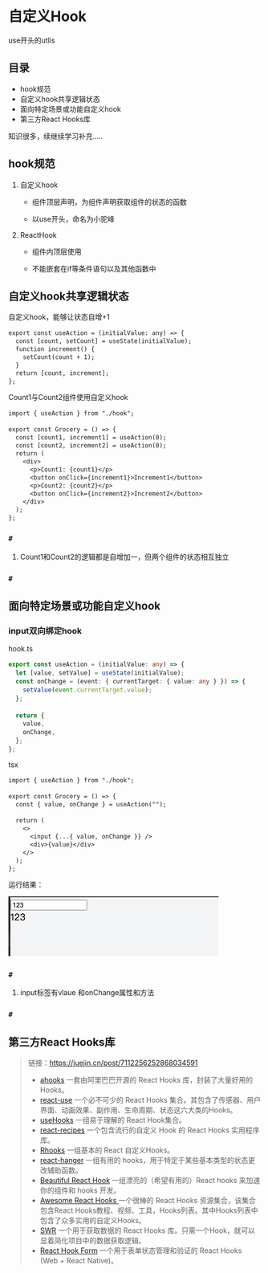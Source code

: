 # 自定义Hook

 use开头的utlis

## 目录

- hook规范
- 自定义hook共享逻辑状态
- 面向特定场景或功能自定义hook
- 第三方React Hooks库

知识很多，续继续学习补充.....

## hook规范

1. 自定义hook
   - 组件顶层声明，为组件声明获取组件的状态的函数
   
   - 以use开头，命名为小驼峰
   
2. ReactHook

   - 组件内顶层使用

   - 不能嵌套在if等条件语句以及其他函数中



## 自定义hook共享逻辑状态

自定义hook，能够让状态自增+1

```tsx
export const useAction = (initialValue: any) => {
  const [count, setCount] = useState(initialValue);
  function increment() {
    setCount(count + 1);
  }
  return [count, increment];
};

```

Count1与Count2组件使用自定义hook

```tsx
import { useAction } from "./hook";

export const Grocery = () => {
  const [count1, increment1] = useAction(0);
  const [count2, increment2] = useAction(0);
  return (
    <div>
      <p>Count1: {count1}</p>
      <button onClick={increment1}>Increment1</button>
      <p>Count2: {count2}</p>
      <button onClick={increment2}>Increment2</button>
    </div>
  );
};
```

### `#`

1. Count1和Count2的逻辑都是自增加一，但两个组件的状态相互独立

### `#`



## 面向特定场景或功能自定义hook

### input双向绑定hook

hook.ts

```ts
export const useAction = (initialValue: any) => {
  let [value, setValue] = useState(initialValue);
  const onChange = (event: { currentTarget: { value: any } }) => {
    setValue(event.currentTarget.value);
  };

  return {
    value,
    onChange,
  };
};
```



tsx

```tsx
import { useAction } from "./hook";

export const Grocery = () => {
  const { value, onChange } = useAction("");

  return (
    <>
      <input {...{ value, onChange }} />
      <div>{value}</div>
    </>
  );
};
```

运行结果：

![image-20240430170211715](https://raw.githubusercontent.com/levi33Y/Pictures/main/image-20240430170211715.png)

### `#`

1. input标签有vlaue 和onChange属性和方法

### `#`



## 第三方React Hooks库

> 链接：https://juejin.cn/post/7112256252868034591
>- [ahooks](https://link.juejin.cn/?target=https%3A%2F%2Fgithub.com%2Falibaba%2Fhooks) 一套由阿里巴巴开源的 React Hooks 库，封装了大量好用的 Hooks。
>- [react-use](https://link.juejin.cn/?target=https%3A%2F%2Fgithub.com%2Fstreamich%2Freact-use) 一个必不可少的 React Hooks 集合。其包含了传感器、用户界面、动画效果、副作用、生命周期、状态这六大类的Hooks。
>- [useHooks](https://link.juejin.cn/?target=https%3A%2F%2Fgithub.com%2Fuidotdev%2Fusehooks) 一组易于理解的 React Hook集合。
>- [react-recipes](https://link.juejin.cn/?target=https%3A%2F%2Fgithub.com%2Fcraig1123%2Freact-recipes) 一个包含流行的自定义 Hook 的 React Hooks 实用程序库。
>- [Rhooks](https://link.juejin.cn/?target=https%3A%2F%2Fgithub.com%2Fimbhargav5%2Frooks) 一组基本的 React 自定义Hooks。
>- [react-hanger](https://link.juejin.cn/?target=https%3A%2F%2Fgithub.com%2Fkitze%2Freact-hanger) 一组有用的 hooks，用于特定于某些基本类型的状态更改辅助函数。
>- [Beautiful React Hook](https://link.juejin.cn/?target=https%3A%2F%2Fgithub.com%2Fantonioru%2Fbeautiful-react-hooks) 一组漂亮的（希望有用的）React hooks 来加速你的组件和 hooks 开发。
>- [Awesome React Hooks ](https://link.juejin.cn/?target=https%3A%2F%2Fgithub.com%2Frehooks%2Fawesome-react-hooks)一个很棒的 React Hooks 资源集合，该集合包含React Hooks教程、视频、工具，Hooks列表。其中Hooks列表中包含了众多实用的自定义Hooks。
>- [SWR](https://link.juejin.cn/?target=https%3A%2F%2Fgithub.com%2Fvercel%2Fswr) 一个用于获取数据的 React Hooks 库。只需一个Hook，就可以显着简化项目中的数据获取逻辑。
>- [React Hook Form](https://link.juejin.cn/?target=https%3A%2F%2Fgithub.com%2Freact-hook-form%2Freact-hook-form) 一个用于表单状态管理和验证的 React Hooks (Web + React Native)。
